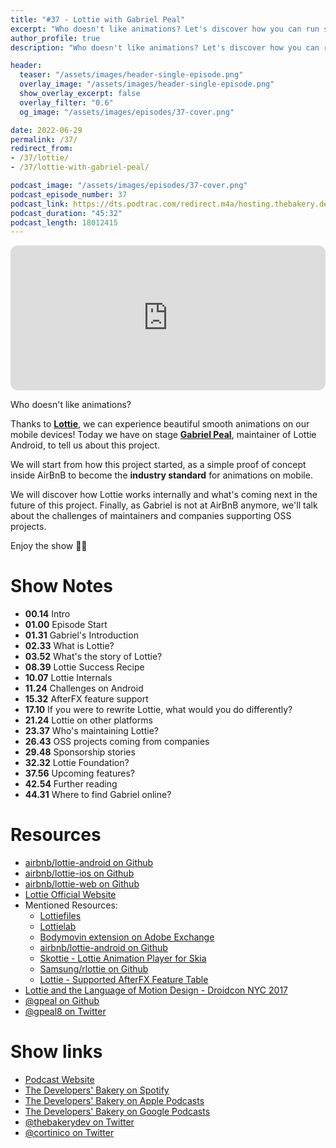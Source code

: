 ```yaml
---
title: "#37 - Lottie with Gabriel Peal"
excerpt: "Who doesn't like animations? Let's discover how you can run smooth animations everywhere with Lottie and Gabriel Peal"
author_profile: true
description: "Who doesn't like animations? Let's discover how you can run smooth animations everywhere with Lottie and Gabriel Peal"

header:
  teaser: "/assets/images/header-single-episode.png"
  overlay_image: "/assets/images/header-single-episode.png"
  show_overlay_excerpt: false
  overlay_filter: "0.6"
  og_image: "/assets/images/episodes/37-cover.png"

date: 2022-06-29
permalink: /37/
redirect_from:
- /37/lottie/
- /37/lottie-with-gabriel-peal/

podcast_image: "/assets/images/episodes/37-cover.png"
podcast_episode_number: 37
podcast_link: https://dts.podtrac.com/redirect.m4a/hosting.thebakery.dev/37-thedevelopersbakery-lottie.m4a
podcast_duration: "45:32"
podcast_length: 18012415
---
```


<iframe style="border-radius:12px" src="https://open.spotify.com/embed/episode/2f92MWW0glqRJsTkUerjxv?utm_source=generator" width="100%" height="232" frameBorder="0" allowfullscreen="" allow="autoplay; clipboard-write; encrypted-media; fullscreen; picture-in-picture"></iframe>

Who doesn't like animations? 

Thanks to [**Lottie**](https://airbnb.io/lottie/), we can experience beautiful smooth animations on our mobile devices! Today we have on stage [**Gabriel Peal**](https://twitter.com/gpeal8), maintainer of Lottie Android, to tell us about this project.

We will start from how this project started, as a simple proof of concept inside AirBnB to become the **industry standard** for animations on mobile.

We will discover how Lottie works internally and what's coming next in the future of this project. Finally, as Gabriel is not at AirBnB anymore, we'll talk about the challenges of maintainers and companies supporting OSS projects. 

Enjoy the show 👨‍🍳

# Show Notes

- **00.14** Intro
- **01.00** Episode Start
- **01.31** Gabriel's Introduction
- **02.33** What is Lottie?
- **03.52** What's the story of Lottie?
- **08.39** Lottie Success Recipe
- **10.07** Lottie Internals
- **11.24** Challenges on Android
- **15.32** AfterFX feature support
- **17.10** If you were to rewrite Lottie, what would you do differently?
- **21.24** Lottie on other platforms
- **23.37** Who's maintaining Lottie?
- **26.43** OSS projects coming from companies
- **29.48** Sponsorship stories
- **32.32** Lottie Foundation?
- **37.56** Upcoming features?
- **42.54** Further reading
- **44.31** Where to find Gabriel online?

# Resources

* <i class="fab fa-github"></i> [airbnb/lottie-android on Github](https://github.com/airbnb/lottie-android)
* <i class="fab fa-github"></i> [airbnb/lottie-ios on Github](https://github.com/airbnb/lottie-android)
* <i class="fab fa-github"></i> [airbnb/lottie-web on Github](https://github.com/airbnb/lottie-android)
* <i class="fas fa-link"></i> [Lottie Official Website](https://airbnb.io/lottie/)
* Mentioned Resources:
    * <i class="fas fa-link"></i> [Lottiefiles](https://lottiefiles.com/)
    * <i class="fas fa-link"></i> [Lottielab](https://lottielab.com/)
    * <i class="fas fa-link"></i> [Bodymovin extension on Adobe Exchange](https://exchange.adobe.com/creativecloud.details.12557.bodymovin.html)
    * <i class="fab fa-github"></i> [airbnb/lottie-android on Github](https://github.com/airbnb/lottie-android)
    * <i class="fas fa-link"></i> [Skottie - Lottie Animation Player for Skia](https://skia.org/docs/user/modules/skottie/)
    * <i class="fab fa-github"></i> [Samsung/rlottie on Github](https://github.com/Samsung/rlottie)
    * <i class="fas fa-link"></i> [Lottie - Supported AfterFX Feature Table](https://airbnb.io/lottie/#/supported-features)
* <i class="fab fa-youtube"></i> [Lottie and the Language of Motion Design - Droidcon NYC 2017](https://www.youtube.com/watch?v=mNrx3cBI9N8)
* <i class="fab fa-github"></i> [@gpeal on Github](https://github.com/gpeal)
* <i class="fab fa-twitter"></i> [@gpeal8 on Twitter](https://twitter.com/gpeal8)

# Show links

* <i class="fas fa-link"></i> [Podcast Website](https://thebakery.dev)
* <i class="fab fa-spotify"></i> [The Developers' Bakery on Spotify](https://open.spotify.com/show/4jV6Yoz7D38sZJlYMzJm3k?si=AL3ske_0R_CKlEScMhYhug)
* <i class="fas fa-podcast"></i> [The Developers' Bakery on Apple Podcasts](https://podcasts.apple.com/us/podcast/the-developers-bakery/id1542849034)
* <i class="fab fa-google-play"></i> [The Developers' Bakery on Google Podcasts](https://podcasts.google.com/feed/aHR0cHM6Ly90aGViYWtlcnkuZGV2L3BvZGNhc3QueG1s)
* <i class="fab fa-twitter"></i> [@thebakerydev on Twitter](https://twitter.com/thebakerydev)
* <i class="fab fa-twitter"></i> [@cortinico on Twitter](https://twitter.com/cortinico)